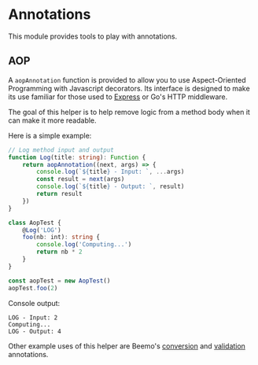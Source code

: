 # Annotations

This module provides tools to play with annotations.

## AOP

A `aopAnnotation` function is provided to allow you to use Aspect-Oriented Programming with Javascript decorators.
Its interface is designed to make its use familiar for those used to [Express](http://expressjs.com/en/guide/using-middleware.html) or Go's HTTP middleware.

The goal of this helper is to help remove logic from a method body when it can make it more readable.

Here is a simple example:

```ts
// Log method input and output
function Log(title: string): Function {
    return aopAnnotation((next, args) => {
        console.log(`${title} - Input: `, ...args)
        const result = next(args)
        console.log(`${title} - Output: `, result)
        return result
    })
}

class AopTest {
    @Log('LOG')
    foo(nb: int): string {
        console.log('Computing...')
        return nb * 2
    }
}

const aopTest = new AopTest()
aopTest.foo(2)
```

Console output:

```
LOG - Input: 2
Computing...
LOG - Output: 4
```

Other example uses of this helper are Beemo's [conversion](./conversion) and [validation](./validation) annotations.
